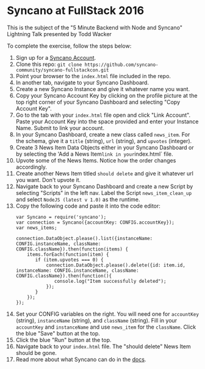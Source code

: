 # Syncano at FullStack 2016
This is the subject of the "5 Minute Backend with Node and Syncano" Lightning Talk presented by Todd Wacker

To complete the exercise, follow the steps below:

1. Sign up for a [Syncano Account](https://bit.ly/fullstackcon-signup).
2. Clone this repo: `git clone https://github.com/syncano-community/syncano-fullstackcon.git`
3. Point your browser to the `index.html` file included in the repo.
4. In another tab, navigate to your Syncano Dashboard. 
5. Create a new Syncano Instance and give it whatever name you want.
6. Copy your Syncano Account Key by clicking on the profile picture at the top right corner of your Syncano Dashboard and selecting "Copy Account Key".
7. Go to the tab with your `index.html` file open and click "Link Account". Paste your Account Key into the space provided and enter your Instance Name. Submit to link your account.
8. In your Syncano Dashboard, create a new class called `news_item`. For the schema, give it a `title` (string), `url` (string), and `upvotes` (integer).
9. Create 3 News Item Data Objects either in your Syncano Dashboard or by selecting the 'Add a News Item` link in your `index.html` file.
10. Upvote some of the News Items. Notice how the order changes accordingly.
11. Create another News Item titled `should delete` and give it whatever url you want. Don't upvote it.
12. Navigate back to your Syncano Dashboard and create a new Script by selecting "Scripts" in the left nav. Label the Script `news_item_clean_up` and select `NodeJS (latest v 1.0)` as the runtime.
13. Copy the following code and paste it into the code editor:
    ```
    var Syncano = require('syncano');
    var connection = Syncano({accountKey: CONFIG.accountKey});
    var news_items;
    
    connection.DataObject.please().list({instanceName: CONFIG.instanceName, className: CONFIG.className}).then(function(items) {
        items.forEach(function(item) {
           if (item.upvotes === 0) {
               connection.DataObject.please().delete({id: item.id, instanceName: CONFIG.instanceName, className: CONFIG.className}).then(function(){
                  console.log("Item successfully deleted"); 
               });
           } 
        });    
    });
    ```
14. Set your CONFIG variables on the right. You will need one for `accountKey` (string), `instanceName` (string), and `className` (string). Fill in your `accountKey` and `instanceName` and use `news_item` for the `className`. Click the blue "Save" button at the top.
15. Click the blue "Run" button at the top.
16. Navigate back to your `index.html` file. The "should delete" News Item should be gone.
17. Read more about what Syncano can do in the [docs](http://docs.syncano.io/).
